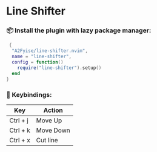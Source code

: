 # Line Shifter

### 📦 Install the plugin with lazy package manager:

```lua
 {
  "A2Fyise/line-shifter.nvim",
  name = "line-shifter",
  config = function()
    require("line-shifter").setup()
  end
}
```
### 🔑 Keybindings:
<table>
  <thead>
    <tr>
      <th>Key</th>
      <th>Action</th>
    </tr>
  </thead>
  <tbody>
    <tr>
      <td>Ctrl + j</td>
      <td>Move Up</td>
    </tr>
    <tr>
      <td>Ctrl + k</td>
      <td>Move Down</td>
    </tr>
    <tr>
      <td>Ctrl + x</td>
      <td>Cut line</td>
    </tr>
  </tbody>
</table>


